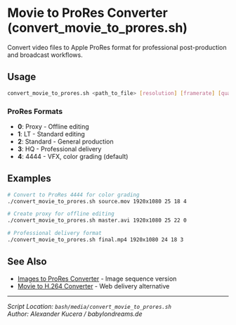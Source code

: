 # Movie to ProRes Converter (convert_movie_to_prores.sh)

Convert video files to Apple ProRes format for professional post-production and broadcast workflows.

## Usage

```bash
convert_movie_to_prores.sh <path_to_file> [resolution] [framerate] [quality] [format]
```

### ProRes Formats
- **0**: Proxy - Offline editing
- **1**: LT - Standard editing  
- **2**: Standard - General production
- **3**: HQ - Professional delivery
- **4**: 4444 - VFX, color grading (default)

## Examples

```bash
# Convert to ProRes 4444 for color grading
./convert_movie_to_prores.sh source.mov 1920x1080 25 18 4

# Create proxy for offline editing
./convert_movie_to_prores.sh master.avi 1920x1080 25 22 0

# Professional delivery format
./convert_movie_to_prores.sh final.mp4 1920x1080 24 18 3
```

## See Also
- [Images to ProRes Converter](convert_images_to_prores.md) - Image sequence version
- [Movie to H.264 Converter](convert_movie_to_h264.md) - Web delivery alternative

---

*Script Location: `bash/media/convert_movie_to_prores.sh`*  
*Author: Alexander Kucera / babylondreams.de*